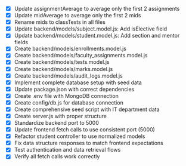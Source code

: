 - [x] Update assignmentAverage to average only the first 2 assignments
- [x] Update midAverage to average only the first 2 mids
- [x] Rename mids to classTests in all files
- [x] Update backend/models/subject.model.js: Add isElective field
- [x] Update backend/models/student.model.js: Add section and mentor fields
- [x] Create backend/models/enrollments.model.js
- [x] Create backend/models/faculty_assignments.model.js
- [x] Create backend/models/tests.model.js
- [x] Create backend/models/marks.model.js
- [x] Create backend/models/audit_logs.model.js
- [x] Implement complete database setup with seed data
- [x] Update package.json with correct dependencies
- [x] Create .env file with MongoDB connection
- [x] Create config/db.js for database connection
- [x] Create comprehensive seed script with IT department data
- [x] Create server.js with proper structure
- [x] Standardize backend port to 5000
- [x] Update frontend fetch calls to use consistent port (5000)
- [x] Refactor student controller to use normalized models
- [x] Fix data structure responses to match frontend expectations
- [x] Test authentication and data retrieval flows
- [x] Verify all fetch calls work correctly
